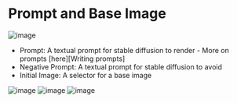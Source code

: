# Prompt and Base Image
![image](https://user-images.githubusercontent.com/2499585/200583174-d2eb7dcd-a802-4be6-8e4a-b7f6a3ebbef7.png)
* Prompt: A textual prompt for stable diffusion to render - More on prompts [here][Writing prompts]
* Negative Prompt: A textual prompt for stable diffusion to avoid
* Initial Image: A selector for a base image


![image](https://user-images.githubusercontent.com/2499585/200583269-79c246a1-eadb-4685-bcb4-3ce3c67a9a95.png)
![image](https://user-images.githubusercontent.com/2499585/200583339-783e49a6-8131-4bea-af66-cc311d626156.png)
![image](https://user-images.githubusercontent.com/2499585/200583388-80b8df4d-f5b9-4515-a53a-bf911f9fba61.png)

